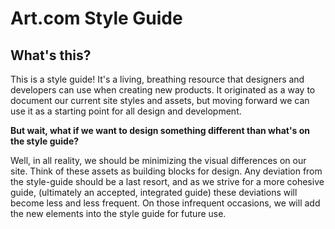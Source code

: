 Art.com Style Guide
=========

## What's this?
This is a style guide! It's a living, breathing resource that designers and developers can use when creating new products. It originated as a way to document our current site styles and assets, but moving forward we can use it as a starting point for all design and development.

**But wait, what if we want to design something different than what's on the style guide?**

Well, in all reality, we should be minimizing the visual differences on our site. Think of these assets as building blocks for design. Any deviation from the style-guide should be a last resort, and as we strive for a more cohesive guide, (ultimately an accepted, integrated guide) these deviations will become less and less frequent. On those infrequent occasions, we will add the new elements into the style guide for future use.
